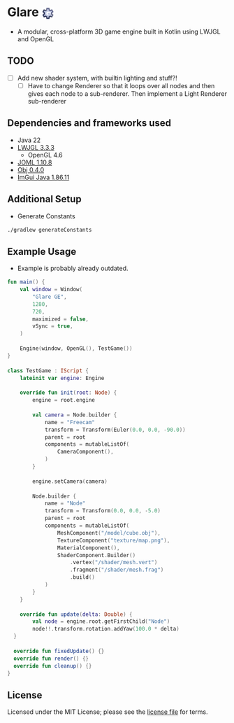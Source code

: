# Glare <img src="src/main/resources/me/johanrong/glare/assets/glare_icon.png" alt="icon" width="28" height="28" style="vertical-align:middle;">
- A modular, cross-platform 3D game engine built in Kotlin using LWJGL and OpenGL

## TODO
- [ ] Add new shader system, with builtin lighting and stuff?!
  - [ ] Have to change Renderer so that it loops over all nodes and then gives each node to a sub-renderer. Then implement a Light Renderer sub-renderer

## Dependencies and frameworks used
- Java 22
- [LWJGL 3.3.3](https://www.lwjgl.org/)
    - OpenGL 4.6
- [JOML 1.10.8](https://github.com/JOML-CI/JOML)
- [Obj 0.4.0](https://github.com/javagl/Obj)
- [ImGui Java 1.86.11](https://github.com/SpaiR/imgui-java)

## Additional Setup
- Generate Constants
```bash
./gradlew generateConstants
```

## Example Usage
- Example is probably already outdated. 
```kotlin
fun main() {
    val window = Window(
        "Glare GE",
        1280,
        720,
        maximized = false,
        vSync = true,
    )

    Engine(window, OpenGL(), TestGame())
}

class TestGame : IScript {
    lateinit var engine: Engine
  
    override fun init(root: Node) {
        engine = root.engine

        val camera = Node.builder {
            name = "Freecam"
            transform = Transform(Euler(0.0, 0.0, -90.0))
            parent = root
            components = mutableListOf(
                CameraComponent(),
            )
        }

        engine.setCamera(camera)

        Node.builder {
            name = "Node"
            transform = Transform(0.0, 0.0, -5.0)
            parent = root
            components = mutableListOf(
                MeshComponent("/model/cube.obj"),
                TextureComponent("texture/map.png"),
                MaterialComponent(),
                ShaderComponent.Builder()
                    .vertex("/shader/mesh.vert")
                    .fragment("/shader/mesh.frag")
                    .build()
            )
        }
    }

    override fun update(delta: Double) {
        val node = engine.root.getFirstChild("Node")
        node!!.transform.rotation.addYaw(100.0 * delta)
  }

  override fun fixedUpdate() {}
  override fun render() {}
  override fun cleanup() {}
}
```

## License
Licensed under the MIT License; please see the [license file](LICENSE) for terms.
